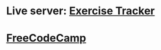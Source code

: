 # Live server: [Exercise Tracker](https://agungexercisetracker.herokuapp.com/)
# [FreeCodeCamp](https://www.freecodecamp.org/learn/apis-and-microservices/apis-and-microservices-projects/exercise-tracker)
